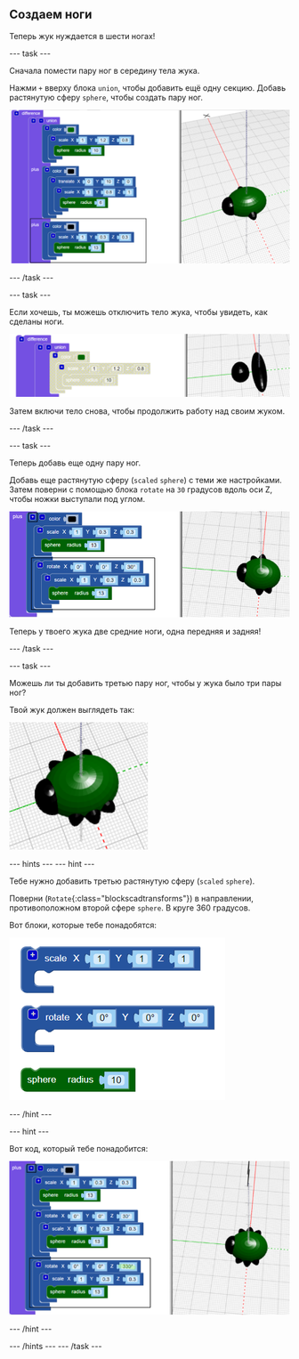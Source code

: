 ## Создаем ноги

Теперь жук нуждается в шести ногах!

--- task ---

Сначала помести пару ног в середину тела жука.

Нажми `+` вверху блока `union`, чтобы добавить ещё одну секцию. Добавь растянутую сферу `sphere`, чтобы создать пару ног.

![снимок экрана](images/bug-legs-middle-annotated.png)

--- /task ---

--- task ---

Если хочешь, ты можешь отключить тело жука, чтобы увидеть, как сделаны ноги.

![снимок экрана](images/bug-legs-disable.png)

Затем включи тело снова, чтобы продолжить работу над своим жуком.

--- /task ---

--- task ---

Теперь добавь еще одну пару ног.

Добавь еще растянутую сферу (`scaled` `sphere`) с теми же настройками. Затем поверни с помощью блока `rotate` на `30` градусов вдоль оси Z, чтобы ножки выступали под углом.

![снимок экрана](images/bug-legs-2-annotated.png)

Теперь у твоего жука две средние ноги, одна передняя и задняя!

--- /task ---

--- task ---

Можешь ли ты добавить третью пару ног, чтобы у жука было три пары ног?

Твой жук должен выглядеть так:

![снимок экрана](images/bug-finished.png)

--- hints --- --- hint ---

Тебе нужно добавить третью растянутую сферу (`scaled` `sphere`).

Поверни (`Rotate`{:class="blockscadtransforms"}) в направлении, противоположном второй сфере `sphere`. В круге 360 градусов.

Вот блоки, которые тебе понадобятся:

![снимок экрана](images/bug-legs-blocks.png)

--- /hint ---

--- hint ---

Вот код, который тебе понадобится:

![снимок экрана](images/bug-legs-3-annotated.png)

--- /hint ---

--- /hints --- --- /task ---